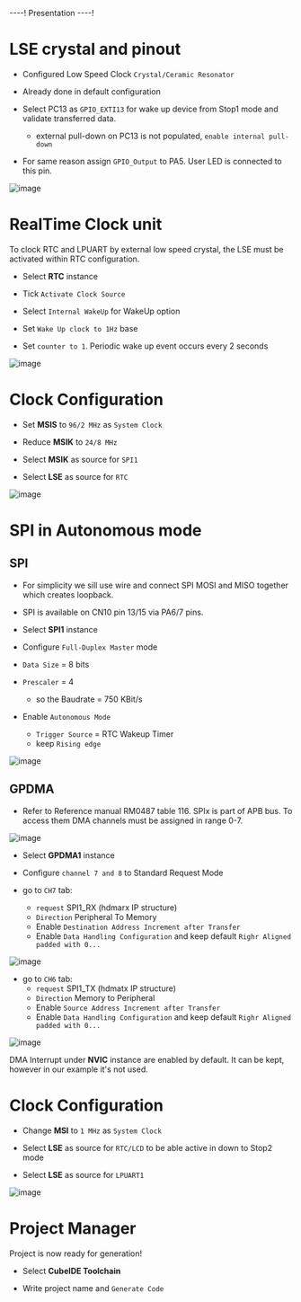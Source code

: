 ----!
Presentation
----!

# LSE crystal and pinout
- Configured Low Speed Clock `Crystal/Ceramic Resonator`
- Already done in default configuration 

- Select PC13 as `GPIO_EXTI13` for wake up device from Stop1 mode and validate transferred data.
  - external pull-down on PC13 is not populated, `enable internal pull-down`
  
- For same reason assign `GPIO_Output` to PA5. User LED is connected to this pin.

![image](./img/LsePin.png)

# RealTime Clock unit
To clock RTC and LPUART by external low speed crystal, the LSE must be activated within RTC configuration.
<p> </p>

- Select **RTC** instance
  
- Tick `Activate Clock Source`

- Select `Internal WakeUp` for WakeUp option
  
- Set `Wake Up clock to 1Hz` base
  
- Set `counter to 1`. Periodic wake up event occurs every 2 seconds

![image](./img/RTC.png)

# Clock Configuration
- Set **MSIS** to `96/2 MHz` as `System Clock`

- Reduce **MSIK** to `24/8 MHz`
  
- Select **MSIK** as source for `SPI1`
  
- Select **LSE** as source for `RTC`
    
![image](./img/clock.png)

# SPI in Autonomous mode
## SPI
- For simplicity we sill use wire and connect SPI MOSI and MISO together which creates loopback.
- SPI is available on CN10 pin 13/15 via PA6/7 pins.

- Select **SPI1** instance
  
- Configure `Full-Duplex Master` mode

- `Data Size` = 8 bits

- `Prescaler` = 4​
  - so the Baudrate = 750 KBit/s

- Enable `Autonomous Mode`
  - `Trigger Source` = RTC Wakeup Timer
  - keep `Rising edge`
<p> </p>

![image](./img/spi.png)

## GPDMA
- Refer to Reference manual RM0487 table 116. SPIx is part of APB bus. To access them DMA channels must be assigned in range 0-7.
<p> </p>

![image](./img/dma_ch.png)

- Select **GPDMA1** instance
  
- Configure `channel 7 and 8` to Standard Request Mode

- go to `CH7` tab:
  - `request` SPI1_RX (hdmarx IP structure)
  - `Direction` Peripheral To Memory
  - Enable `Destination Address Increment after Transfer`
  - Enable `Data Handling Configuration` and keep default `Righr Aligned padded with 0...`
<p> </p>

![image](./img/ch7.png)

- go to `CH6` tab:
  - `request` SPI1_TX (hdmatx IP structure)
  - `Direction` Memory to Peripheral
  - Enable `Source Address Increment after Transfer`
  - Enable `Data Handling Configuration` and keep default `Righr Aligned padded with 0...`
<p> </p>

![image](./img/ch6.png)

DMA Interrupt under **NVIC** instance are enabled by default. It can be kept, however in our example it's not used.

# Clock Configuration
- Change **MSI** to `1 MHz` as `System Clock`
  
- Select **LSE** as source for `RTC/LCD` to be able active in down to Stop2 mode

- Select **LSE** as source for `LPUART1`
<p> </p>

![image](./img/clock.png)

# Project Manager
Project is now ready for generation!

- Select **CubeIDE Toolchain**

- Write project name and `Generate Code`
  